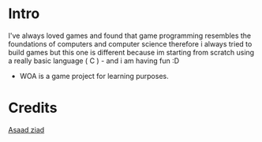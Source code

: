 # Intro
I've always loved games and found that game programming resembles the foundations of computers and computer science therefore i always tried to build games but this one is different because im starting from scratch using a really basic language ( C ) - and i am having fun :D

* WOA is a game project for learning purposes.
# Credits

[Asaad ziad](https://github.com/asaadziad)
